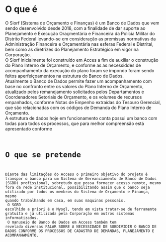 # O que é <br/>

  O Siorf (Sistema de Orçamento e Finanças) é um Banco de Dados que vem sendo desenvolvido desde 2018, com a finalidade de dar suporte ao Planejamento  e Execução Oraçmentária e Financeira da Polícia Militar do Distrito Federal levando-se em consideração as premissas normativas da Administração Financeira e Orçamentária nas esferas Federal e Distrital, bem como as diretrizes do Planejamento Estratégico em vigor na Corporação.<br/>
  O Siorf Inicialmente foi construído em Acces a fim de auxíliar o construção do Plano Interno de Orçamento, e conforme as as necessiddes de acompanhamento da execução do plano foram se impondo foram sendo feitos aperfeiçoamentos na estrutura do Banco de Dados.<br/>
  Atualmente o Banco de Dados permite fazer um acompanhamento com base no confronto entre os valores do Plano Interno de Orçamento, atualizado pelos remanejamento solicitados pelos Departamentos e Coordenadores Setoriais de Orçamento, e os volumes de recursos empanhados, conforme Notas de Empenho extraídas do Tesouro Gerencial, que são relacionadas com os códigos de Demanda do Plano Interno de Orçamento.<br/>
  A extrutura de dados hoje em funcionamento conta possui um banco com todas para todos os processos, que para melhor compreensão está apresentado conforme<code>

# O que se pretende<br/>

  Diante das limitações do Access o primeiro objetivo do projeto é transpor o banco para um Sistema de Gereanciamento de Banco de Dados (SGBD) profissional, sobretudo que possa fornecer acesso remoto, mesmo fora da rede institucional, possibilitando assim que o banco seja utilizado por todos os membros do Sistema de Orçamento e Finança, mesmo quando trabalhando em casa, em suas maquinas pessoais.<br/>
  O SGBD escolhido a priori é o Mysql, tendo em vista tratar-se de ferramente gratuíta e já utilizada pela Corporação em outros sistemas informatizados.<br/>
  O manuseio do Banco de Dados em Access também tem revelado diversas FALAR SOBRE A NECESSIDADE DE SUBDIVIDIR O BANCO DE DADOS CONFORME OS PROCESSOS DE CADASTRO DE DEMANDAS, PLANEJAMENTO E ACOMPANHAMENTO.<blink>
